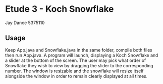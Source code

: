 # Etude 3 - Koch Snowflake

Jay Dance
5375110

## Usage

Keep App.java and Snowflake.java in the same folder, compile both files then run App.java.
A program will launch, displaying a Koch Snowflake and a slider at the bottom of the screen. The user may pick what order of Snowflake they wish to view by dragging the slider to the corresponding number. The window is resizable and the snowflake will resize itself alongside the window in order to remain clearly displayed at all times.
